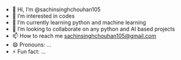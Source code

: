 - 👋 Hi, I’m @sachinsinghchouhan105
- 👀 I’m interested in codes
- 🌱 I’m currently learning python and machine learning
- 💞️ I’m looking to collaborate on any python and AI based projects
- 📫 How to reach me sachinsinghchouhan105@gmail.com
- 😄 Pronouns: ...
- ⚡ Fun fact: ...

<!---
sachinsinghchouhan105/sachinsinghchouhan105 is a ✨ special ✨ repository because its `README.md` (this file) appears on your GitHub profile.
You can click the Preview link to take a look at your changes.
--->
